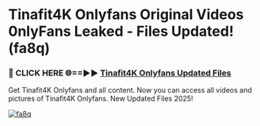 # Tinafit4K Onlyfans Original Videos 0nlyFans Leaked - Files Updated! (fa8q)

<h3>🔴 CLICK HERE 🌐==►► <a href="https://tinyurl.com/2m67pmp6" rel="nofollow">Tinafit4K Onlyfans Updated Files</a></h3>

Get Tinafit4K Onlyfans and all content. Now you can access all videos and pictures of Tinafit4K Onlyfans. New Updated Files 2025!

[![fa8q](https://i.imgur.com/H4QAA4z.gif)](https://tinyurl.com/2m67pmp6)